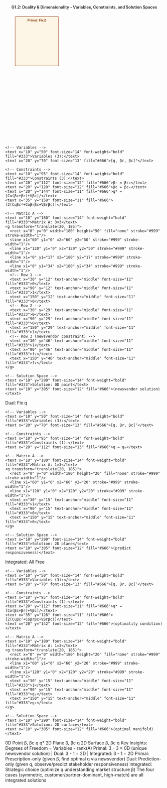  <svg viewBox="0 0 800 700" xmlns="http://www.w3.org/2000/svg">
  <!-- Title -->
  <text x="400" y="30" text-anchor="middle" font-size="20" font-weight="bold" fill="#333">
    G1.2: Duality &amp; Dimensionality - Variables, Constraints, and Solution Spaces
  </text>
  
  <!-- Three panels for each formulation -->
  <!-- Panel 1: Primal (fix β) - Now with brown color -->
  <g transform="translate(50, 70)">
    <rect x="0" y="0" width="220" height="250" fill="#fdf5e6" stroke="#A0522D" stroke-width="2" rx="5"/>
    <text x="110" y="25" text-anchor="middle" font-size="16" font-weight="bold" fill="#8B4513">
      Primal: Fix β
    </text>
    
    <!-- Variables -->
    <text x="10" y="50" font-size="14" font-weight="bold" fill="#333">Variables (3):</text>
    <text x="20" y="70" font-size="13" fill="#666">[q, βr, βc]ᵀ</text>
    
    <!-- Constraints -->
    <text x="10" y="95" font-size="14" font-weight="bold" fill="#333">Constraints (3):</text>
    <text x="20" y="112" font-size="12" fill="#666">βr = βr₀</text>
    <text x="20" y="128" font-size="12" fill="#666">βc = βc₀</text>
    <text x="20" y="144" font-size="11" fill="#666">q* = [Co(βc+βr)+Vβc]/</text>
    <text x="35" y="158" font-size="11" fill="#666">[2(Cuβc²+Coβrβc+Vβrβc)]</text>
    
    <!-- Matrix A -->
    <text x="10" y="180" font-size="14" font-weight="bold" fill="#333">Matrix A: 3×3</text>
    <g transform="translate(20, 185)">
      <rect x="0" y="0" width="180" height="50" fill="none" stroke="#999" stroke-width="1"/>
      <line x1="60" y1="0" x2="60" y2="50" stroke="#999" stroke-width="1"/>
      <line x1="120" y1="0" x2="120" y2="50" stroke="#999" stroke-width="1"/>
      <line x1="0" y1="17" x2="180" y2="17" stroke="#999" stroke-width="1"/>
      <line x1="0" y1="34" x2="180" y2="34" stroke="#999" stroke-width="1"/>
      <!-- Row 1 -->
      <text x="30" y="12" text-anchor="middle" font-size="11" fill="#333">0</text>
      <text x="90" y="12" text-anchor="middle" font-size="11" fill="#333">1</text>
      <text x="150" y="12" text-anchor="middle" font-size="11" fill="#333">0</text>
      <!-- Row 2 -->
      <text x="30" y="29" text-anchor="middle" font-size="11" fill="#333">0</text>
      <text x="90" y="29" text-anchor="middle" font-size="11" fill="#333">0</text>
      <text x="150" y="29" text-anchor="middle" font-size="11" fill="#333">1</text>
      <!-- Row 3 (newsvendor constraint) -->
      <text x="30" y="46" text-anchor="middle" font-size="11" fill="#333">1</text>
      <text x="90" y="46" text-anchor="middle" font-size="11" fill="#333">f₁</text>
      <text x="150" y="46" text-anchor="middle" font-size="11" fill="#333">f₂</text>
    </g>
    
    <!-- Solution Space -->
    <text x="10" y="290" font-size="14" font-weight="bold" fill="#333">Solution: 0D point</text>
    <text x="10" y="305" font-size="12" fill="#666">(newsvendor solution)</text>
  </g>
  
  <!-- Panel 2: Dual (fix q) - Now with skyblue color -->
  <g transform="translate(290, 70)">
    <rect x="0" y="0" width="220" height="250" fill="#f0f8ff" stroke="#87CEEB" stroke-width="2" rx="5"/>
    <text x="110" y="25" text-anchor="middle" font-size="16" font-weight="bold" fill="#4682B4">
      Dual: Fix q
    </text>
    
    <!-- Variables -->
    <text x="10" y="50" font-size="14" font-weight="bold" fill="#333">Variables (3):</text>
    <text x="20" y="70" font-size="13" fill="#666">[q, βr, βc]ᵀ</text>
    
    <!-- Constraints -->
    <text x="10" y="95" font-size="14" font-weight="bold" fill="#333">Constraints (1):</text>
    <text x="20" y="112" font-size="13" fill="#666">q = q₀</text>
    
    <!-- Matrix A -->
    <text x="10" y="180" font-size="14" font-weight="bold" fill="#333">Matrix A: 1×3</text>
    <g transform="translate(20, 185)">
      <rect x="0" y="0" width="180" height="20" fill="none" stroke="#999" stroke-width="1"/>
      <line x1="60" y1="0" x2="60" y2="20" stroke="#999" stroke-width="1"/>
      <line x1="120" y1="0" x2="120" y2="20" stroke="#999" stroke-width="1"/>
      <text x="30" y="15" text-anchor="middle" font-size="11" fill="#333">1</text>
      <text x="90" y="15" text-anchor="middle" font-size="11" fill="#333">0</text>
      <text x="150" y="15" text-anchor="middle" font-size="11" fill="#333">0</text>
    </g>
    
    <!-- Solution Space -->
    <text x="10" y="290" font-size="14" font-weight="bold" fill="#333">Solution: 2D plane</text>
    <text x="10" y="305" font-size="12" fill="#666">(predict responsiveness)</text>
  </g>
  
  <!-- Panel 3: Integrated (all free) -->
  <g transform="translate(530, 70)">
    <rect x="0" y="0" width="220" height="250" fill="#f0fff0" stroke="#228b22" stroke-width="2" rx="5"/>
    <text x="110" y="25" text-anchor="middle" font-size="16" font-weight="bold" fill="#228b22">
      Integrated: All Free
    </text>
    
    <!-- Variables -->
    <text x="10" y="50" font-size="14" font-weight="bold" fill="#333">Variables (3):</text>
    <text x="20" y="70" font-size="13" fill="#666">[q, βr, βc]ᵀ</text>
    
    <!-- Constraints -->
    <text x="10" y="95" font-size="14" font-weight="bold" fill="#333">Constraints (1):</text>
    <text x="20" y="112" font-size="11" fill="#666">q* = [Co(βc+βr)+Vβc]/</text>
    <text x="35" y="126" font-size="11" fill="#666">[2(Cuβc²+Coβrβc+Vβrβc)]</text>
    <text x="20" y="142" font-size="12" fill="#666">(optimality condition)</text>
    
    <!-- Matrix A -->
    <text x="10" y="180" font-size="14" font-weight="bold" fill="#333">Matrix A: 1×3</text>
    <g transform="translate(20, 185)">
      <rect x="0" y="0" width="180" height="20" fill="none" stroke="#999" stroke-width="1"/>
      <line x1="60" y1="0" x2="60" y2="20" stroke="#999" stroke-width="1"/>
      <line x1="120" y1="0" x2="120" y2="20" stroke="#999" stroke-width="1"/>
      <text x="30" y="15" text-anchor="middle" font-size="11" fill="#333">1</text>
      <text x="90" y="15" text-anchor="middle" font-size="11" fill="#333">g₁</text>
      <text x="150" y="15" text-anchor="middle" font-size="11" fill="#333">g₂</text>
    </g>
    
    <!-- Solution Space -->
    <text x="10" y="290" font-size="14" font-weight="bold" fill="#333">Solution: 2D surface</text>
    <text x="10" y="305" font-size="12" fill="#666">(optimal manifold)</text>
  </g>
  
  <!-- Visual representations of solution spaces -->
  <g transform="translate(50, 370)">
    <!-- 0D point (Primal) -->
    <text x="110" y="20" text-anchor="middle" font-size="14" font-weight="bold" fill="#8B4513">0D Point</text>
    <g transform="translate(60, 30)">
      <!-- 3D axes -->
      <line x1="50" y1="50" x2="10" y2="80" stroke="#ccc" stroke-width="1"/>
      <line x1="50" y1="50" x2="90" y2="80" stroke="#ccc" stroke-width="1"/>
      <line x1="50" y1="50" x2="50" y2="10" stroke="#ccc" stroke-width="1"/>
      <text x="5" y="85" font-size="10" fill="#999">βᵣ</text>
      <text x="95" y="85" font-size="10" fill="#999">βc</text>
      <text x="45" y="8" font-size="10" fill="#999">q</text>
      <!-- Solution point -->
      <circle cx="50" cy="50" r="5" fill="#A0522D" stroke="#8B4513" stroke-width="2"/>
      <text x="60" y="55" font-size="10" fill="#8B4513">q*</text>
    </g>
  </g>
  
  <g transform="translate(290, 370)">
    <!-- 2D plane (Dual) -->
    <text x="110" y="20" text-anchor="middle" font-size="14" font-weight="bold" fill="#4682B4">2D Plane</text>
    <g transform="translate(60, 30)">
      <!-- 3D axes -->
      <line x1="50" y1="50" x2="10" y2="80" stroke="#ccc" stroke-width="1"/>
      <line x1="50" y1="50" x2="90" y2="80" stroke="#ccc" stroke-width="1"/>
      <line x1="50" y1="50" x2="50" y2="10" stroke="#ccc" stroke-width="1"/>
      <text x="5" y="85" font-size="10" fill="#999">βᵣ</text>
      <text x="95" y="85" font-size="10" fill="#999">βc</text>
      <text x="45" y="8" font-size="10" fill="#999">q</text>
      <!-- Solution plane -->
      <path d="M 20,60 L 80,60 L 100,40 L 40,40 Z" fill="#87CEEB" fill-opacity="0.3" stroke="#4682B4" stroke-width="2"/>
      <circle cx="50" cy="50" r="4" fill="#4682B4"/>
    </g>
  </g>
  
  <g transform="translate(530, 370)">
    <!-- 2D surface (Integrated) -->
    <text x="110" y="20" text-anchor="middle" font-size="14" font-weight="bold" fill="#228b22">2D Surface</text>
    <g transform="translate(60, 30)">
      <!-- 3D axes -->
      <line x1="50" y1="50" x2="10" y2="80" stroke="#ccc" stroke-width="1"/>
      <line x1="50" y1="50" x2="90" y2="80" stroke="#ccc" stroke-width="1"/>
      <line x1="50" y1="50" x2="50" y2="10" stroke="#ccc" stroke-width="1"/>
      <text x="5" y="85" font-size="10" fill="#999">βᵣ</text>
      <text x="95" y="85" font-size="10" fill="#999">βc</text>
      <text x="45" y="8" font-size="10" fill="#999">q</text>
      <!-- Solution surface (curved) -->
      <path d="M 20,55 Q 50,30 80,55 L 95,45 Q 50,20 25,45 Z" 
            fill="#228b22" fill-opacity="0.3" stroke="#228b22" stroke-width="2"/>
      <circle cx="50" cy="40" r="4" fill="#228b22"/>
    </g>
  </g>
  
  <!-- Key insights -->
  <rect x="50" y="520" width="700" height="120" fill="#f5f5f5" stroke="#333" stroke-width="2" rx="5"/>
  <text x="400" y="545" text-anchor="middle" font-size="14" font-weight="bold" fill="#333">
    Key Insights: Degrees of Freedom = Variables - rank(A)
  </text>
  <text x="400" y="565" text-anchor="middle" font-size="13" fill="#333">
    Primal: 3 - 3 = 0D (unique newsvendor solution) | Dual: 3 - 1 = 2D | Integrated: 3 - 1 = 2D
  </text>
  <text x="400" y="585" text-anchor="middle" font-size="12" fill="#666">
    Primal: Prescription-only (given β, find optimal q via newsvendor)
  </text>
  <text x="400" y="600" text-anchor="middle" font-size="12" fill="#666">
    Dual: Prediction-only (given q, observe/predict stakeholder responsiveness)
  </text>
  <text x="400" y="615" text-anchor="middle" font-size="12" fill="#666">
    Integrated: Strategic choice (optimize q understanding market structure β)
  </text>
  <text x="400" y="630" text-anchor="middle" font-size="11" fill="#333">
    The four cases (symmetric, customer/partner-dominant, high-match) are all integrated solutions
  </text>
</svg>